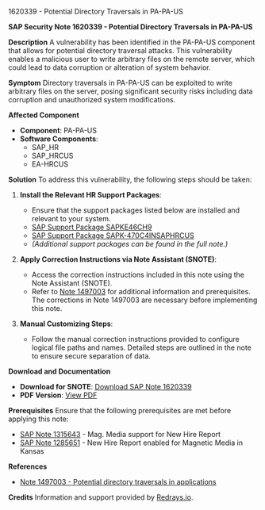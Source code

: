 1620339 - Potential Directory Traversals in PA-PA-US

**SAP Security Note 1620339 - Potential Directory Traversals in PA-PA-US**

**Description**
A vulnerability has been identified in the PA-PA-US component that allows for potential directory traversal attacks. This vulnerability enables a malicious user to write arbitrary files on the remote server, which could lead to data corruption or alteration of system behavior.

**Symptom**
Directory traversals in PA-PA-US can be exploited to write arbitrary files on the server, posing significant security risks including data corruption and unauthorized system modifications.

**Affected Component**
- **Component**: PA-PA-US
- **Software Components**:
  - SAP_HR
  - SAP_HRCUS
  - EA-HRCUS

**Solution**
To address this vulnerability, the following steps should be taken:

1. **Install the Relevant HR Support Packages**:
   - Ensure that the support packages listed below are installed and relevant to your system.
   - [SAP Support Package SAPKE46CH9](https://me.sap.com/supportpackage/SAPKE46CH9)
   - [SAP Support Package SAPK-470C4INSAPHRCUS](https://me.sap.com/supportpackage/SAPK-470C4INSAPHRCUS)
   - *(Additional support packages can be found in the full note.)*

2. **Apply Correction Instructions via Note Assistant (SNOTE)**:
   - Access the correction instructions included in this note using the Note Assistant (SNOTE).
   - Refer to [Note 1497003](https://me.sap.com/notes/1497003) for additional information and prerequisites. The corrections in Note 1497003 are necessary before implementing this note.

3. **Manual Customizing Steps**:
   - Follow the manual correction instructions provided to configure logical file paths and names. Detailed steps are outlined in the note to ensure secure separation of data.

**Download and Documentation**
- **Download for SNOTE**: [Download SAP Note 1620339](https://notesdownloads.sap.com/note/0040000009623002017)
- **PDF Version**: [View PDF](https://userapps.support.sap.com/sap/support/sfm/notes/print/0001620339?language=en-US&token=EF28A88ADD0194B7FBBCDE21A710D215)

**Prerequisites**
Ensure that the following prerequisites are met before applying this note:
- [SAP Note 1315643](https://me.sap.com/notes/1315643) - Mag. Media support for New Hire Report
- [SAP Note 1285651](https://me.sap.com/notes/1285651) - New Hire Report enabled for Magnetic Media in Kansas

**References**
- [Note 1497003 - Potential directory traversals in applications](https://me.sap.com/notes/1497003)

**Credits**
Information and support provided by [Redrays.io](https://redrays.io).